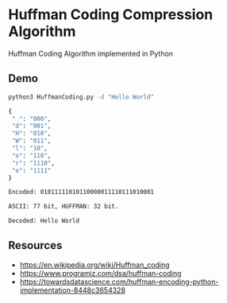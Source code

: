 # Huffman Coding Compression Algorithm

Huffman Coding Algorithm implemented in Python

## Demo
```bash
python3 HuffmanCoding.py -d "Hello World"
```
```bash
{
 " ": "000",
 "d": "001",
 "H": "010",
 "W": "011",
 "l": "10",
 "o": "110",
 "r": "1110",
 "e": "1111"
}

Encoded: 01011111010110000011110111010001

ASCII: 77 bit, HUFFMAN: 32 bit.

Decoded: Hello World
```

## Resources
- https://en.wikipedia.org/wiki/Huffman_coding
- https://www.programiz.com/dsa/huffman-coding
- https://towardsdatascience.com/huffman-encoding-python-implementation-8448c3654328
